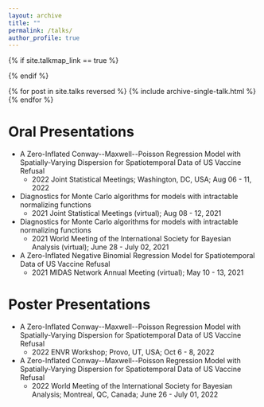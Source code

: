 ```yaml
---
layout: archive
title: ""
permalink: /talks/
author_profile: true
---
```


{% if site.talkmap_link == true %}

{% endif %}

{% for post in site.talks reversed %}
  {% include archive-single-talk.html %}
{% endfor %}

Oral Presentations
======
* A Zero-Inflated Conway--Maxwell--Poisson Regression Model with Spatially-Varying Dispersion for Spatiotemporal Data of US Vaccine Refusal
  - 2022 Joint Statistical Meetings; Washington, DC, USA; Aug 06 - 11, 2022
* Diagnostics for Monte Carlo algorithms for models with intractable normalizing functions
  - 2021 Joint Statistical Meetings (virtual); Aug 08 - 12, 2021
* Diagnostics for Monte Carlo algorithms for models with intractable normalizing functions
  - 2021 World Meeting of the International Society for Bayesian Analysis (virtual); June 28 - July 02, 2021
* A Zero-Inflated Negative Binomial Regression Model for Spatiotemporal Data of US Vaccine Refusal
  - 2021 MIDAS Network Annual Meeting (virtual); May 10 - 13, 2021

Poster Presentations
======
* A Zero-Inflated Conway--Maxwell--Poisson Regression Model with Spatially-Varying Dispersion for Spatiotemporal Data of US Vaccine Refusal
  - 2022 ENVR Workshop; Provo, UT, USA; Oct 6 - 8, 2022
* A Zero-Inflated Conway--Maxwell--Poisson Regression Model with Spatially-Varying Dispersion for Spatiotemporal Data of US Vaccine Refusal
  - 2022 World Meeting of the International Society for Bayesian Analysis; Montreal, QC, Canada; June 26 - July 01, 2022

